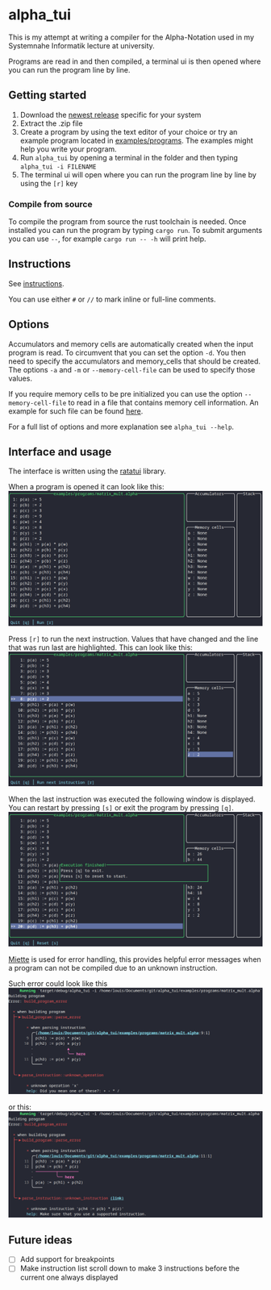 # alpha_tui

This is my attempt at writing a compiler for the Alpha-Notation used in my Systemnahe Informatik lecture at university.

Programs are read in and then compiled, a terminal ui is then opened where you can run the program line by line.

## Getting started

1. Download the [newest release]() specific for your system
2. Extract the .zip file 
3. Create a program by using the text editor of your choice or try an example program located in [examples/programs](examples/programs). The examples might help you write your program.
4. Run `alpha_tui` by opening a terminal in the folder and then typing `alpha_tui -i FILENAME`
5. The terminal ui will open where you can run the program line by line by using the `[r]` key

### Compile from source

To compile the program from source the rust toolchain is needed. Once installed you can run the program by typing `cargo run`. To submit arguments you can use `--`, for example `cargo run -- -h` will print help.

## Instructions

See [instructions](instructions.md).

You can use either `#` or `//` to mark inline or full-line comments.

## Options

Accumulators and memory cells are automatically created when the input program is read.
To circumvent that you can set the option `-d`. You then need to specify the accumulators and memory_cells that should be created. The options `-a` and `-m` or `--memory-cell-file` can be used to specify those values.

If you require memory cells to be pre initialized you can use the option `--memory-cell-file` to read in a file that contains memory cell information. An example for such file can be found [here](examples/memory_cells.cells).

For a full list of options and more explanation see `alpha_tui --help`.

## Interface and usage

The interface is written using the [ratatui](https://github.com/ratatui-org/ratatui) library.

When a program is opened it can look like this: ![Program loaded example](media/gui_program_loaded.png)

Press `[r]` to run the next instruction. Values that have changed and the line that was run last are highlighted.  This can look like this: ![Program running example](media/gui_program_running.png)

When the last instruction was executed the following window is displayed. You can restart by pressing `[s]` or exit the program by pressing `[q]`. ![Program finished example](media/gui_program_finished.png)

[Miette](https://github.com/zkat/miette) is used for error handling, this provides helpful error messages when a program can not be compiled due to an unknown instruction.

Such error could look like this ![Miette error handling](media/miette_error.png)

or this: ![Miette error handling](media/miette_error_2.png)

## Future ideas

- [ ] Add support for breakpoints
- [ ] Make instruction list scroll down to make 3 instructions before the current one always displayed
